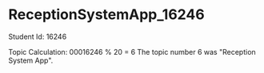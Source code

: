 # ReceptionSystemApp_16246

Student Id: 16246

Topic Calculation:
00016246 % 20 = 6
The topic number 6 was "Reception System App".

